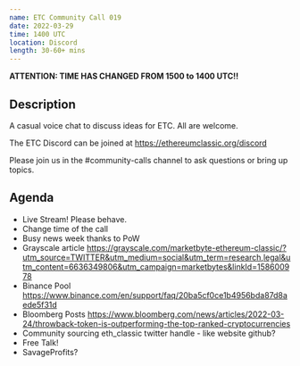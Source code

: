```yaml
---
name: ETC Community Call 019
date: 2022-03-29
time: 1400 UTC
location: Discord
length: 30-60+ mins
---
```


**ATTENTION: TIME HAS CHANGED FROM 1500 to 1400 UTC!!**

## Description

A casual voice chat to discuss ideas for ETC. All are welcome.

The ETC Discord can be joined at https://ethereumclassic.org/discord

Please join us in the #community-calls channel to ask questions or bring up topics.

## Agenda

- Live Stream! Please behave.
- Change time of the call
- Busy news week thanks to PoW
- Grayscale article https://grayscale.com/marketbyte-ethereum-classic/?utm_source=TWITTER&utm_medium=social&utm_term=research,legal&utm_content=6636349806&utm_campaign=marketbytes&linkId=158600978 
- Binance Pool https://www.binance.com/en/support/faq/20ba5cf0ce1b4956bda87d8aede5f31d
- Bloomberg Posts https://www.bloomberg.com/news/articles/2022-03-24/throwback-token-is-outperforming-the-top-ranked-cryptocurrencies
- Community sourcing eth_classic twitter handle - like website github?
- Free Talk!
- SavageProfits?
